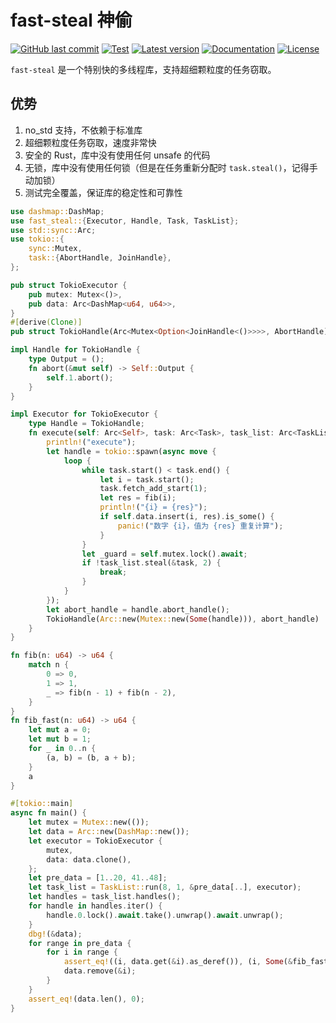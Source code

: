 # fast-steal 神偷

[![GitHub last commit](https://img.shields.io/github/last-commit/fast-down/core/main)](https://github.com/fast-down/core/commits/main)
[![Test](https://github.com/fast-down/core/workflows/Test/badge.svg)](https://github.com/fast-down/core/actions)
[![Latest version](https://img.shields.io/crates/v/fast-steal.svg)](https://crates.io/crates/fast-steal)
[![Documentation](https://docs.rs/fast-steal/badge.svg)](https://docs.rs/fast-steal)
[![License](https://img.shields.io/crates/l/fast-steal.svg)](https://github.com/fast-down/core/blob/main/crates/fast-steal/LICENSE)

`fast-steal` 是一个特别快的多线程库，支持超细颗粒度的任务窃取。

## 优势

1. no_std 支持，不依赖于标准库
2. 超细颗粒度任务窃取，速度非常快
3. 安全的 Rust，库中没有使用任何 unsafe 的代码
4. 无锁，库中没有使用任何锁（但是在任务重新分配时 `task.steal()`，记得手动加锁）
5. 测试完全覆盖，保证库的稳定性和可靠性

```rust
use dashmap::DashMap;
use fast_steal::{Executor, Handle, Task, TaskList};
use std::sync::Arc;
use tokio::{
    sync::Mutex,
    task::{AbortHandle, JoinHandle},
};

pub struct TokioExecutor {
    pub mutex: Mutex<()>,
    pub data: Arc<DashMap<u64, u64>>,
}
#[derive(Clone)]
pub struct TokioHandle(Arc<Mutex<Option<JoinHandle<()>>>>, AbortHandle);

impl Handle for TokioHandle {
    type Output = ();
    fn abort(&mut self) -> Self::Output {
        self.1.abort();
    }
}

impl Executor for TokioExecutor {
    type Handle = TokioHandle;
    fn execute(self: Arc<Self>, task: Arc<Task>, task_list: Arc<TaskList<Self>>) -> Self::Handle {
        println!("execute");
        let handle = tokio::spawn(async move {
            loop {
                while task.start() < task.end() {
                    let i = task.start();
                    task.fetch_add_start(1);
                    let res = fib(i);
                    println!("{i} = {res}");
                    if self.data.insert(i, res).is_some() {
                        panic!("数字 {i}，值为 {res} 重复计算");
                    }
                }
                let _guard = self.mutex.lock().await;
                if !task_list.steal(&task, 2) {
                    break;
                }
            }
        });
        let abort_handle = handle.abort_handle();
        TokioHandle(Arc::new(Mutex::new(Some(handle))), abort_handle)
    }
}

fn fib(n: u64) -> u64 {
    match n {
        0 => 0,
        1 => 1,
        _ => fib(n - 1) + fib(n - 2),
    }
}
fn fib_fast(n: u64) -> u64 {
    let mut a = 0;
    let mut b = 1;
    for _ in 0..n {
        (a, b) = (b, a + b);
    }
    a
}

#[tokio::main]
async fn main() {
    let mutex = Mutex::new(());
    let data = Arc::new(DashMap::new());
    let executor = TokioExecutor {
        mutex,
        data: data.clone(),
    };
    let pre_data = [1..20, 41..48];
    let task_list = TaskList::run(8, 1, &pre_data[..], executor);
    let handles = task_list.handles();
    for handle in handles.iter() {
        handle.0.lock().await.take().unwrap().await.unwrap();
    }
    dbg!(&data);
    for range in pre_data {
        for i in range {
            assert_eq!((i, data.get(&i).as_deref()), (i, Some(&fib_fast(i))));
            data.remove(&i);
        }
    }
    assert_eq!(data.len(), 0);
}
```

